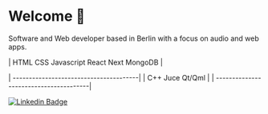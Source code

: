 # Welcome 👋

Software and Web developer based in Berlin with a focus on audio and web apps. 



| HTML CSS Javascript React Next MongoDB |


| ---------------------------------------|
| C++ Juce Qt/Qml                        |
| ---------------------------------------|
                                        



[![Linkedin Badge](https://img.shields.io/badge/-Wictorsson-blue?style=flat&logo=Linkedin&logoColor=white&link=https://www.linkedin.com/in/fredrik-wictorsson-276ab2180/)](https://www.linkedin.com/in/fredrik-wictorsson-276ab2180/)
